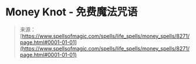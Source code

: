 <!--yml

category: 未分类

date: 2024-06-12 18:43:41

-->

# Money Knot - 免费魔法咒语

> 来源：[https://www.spellsofmagic.com/spells/life_spells/money_spells/8271/page.html#0001-01-01](https://www.spellsofmagic.com/spells/life_spells/money_spells/8271/page.html#0001-01-01)
